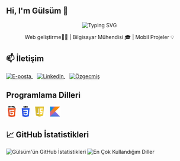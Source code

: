 ## Hi, I'm Gülsüm 👋

<!-- Etkileşimli yazı (Typing SVG) -->
<p align="center">
  <img src="https://readme-typing-svg.herokuapp.com?font=Fira+Code&pause=1000&color=F78A1D&center=true&vCenter=true&width=450&lines=Merhaba%2C+Ben+G%C3%BCls%C3%BCm+S%C3%BCmer!" alt="Typing SVG" />
</p>

<!-- Kısa tanıtım cümlesi -->
<p align="center">
  Web geliştirme👩‍💻 | Bilgisayar Mühendisi 🎓 | Mobil Projeler 💡
</p>

## 📫 İletişim
<a href="mailto:glsmsumer44@gmail.com">
  <img
    src="https://img.shields.io/badge/glsmsumer44%40gmail.com-D14836?style=for-the-badge&logo=gmail&logoColor=white"
    alt="E-posta"
    style="vertical-align: middle;"
    height="28"
  />
</a>
&nbsp;&nbsp;
<a href="https://www.linkedin.com/in/gulsumsumer/" target="_blank" rel="noopener noreferrer">
  <img
    src="https://img.shields.io/badge/LinkedIn-0077B5?style=for-the-badge&logo=linkedin&logoColor=white"
    alt="LinkedIn"
    style="vertical-align: middle;"
    height="28"
  />
</a>
&nbsp;&nbsp;
<a href="gulsumsumercv.pdf" download>
  <img
    src="https://img.shields.io/badge/%C3%96zge%C3%A7mi%C5%9F-FF9A00?style=for-the-badge&logo=adobe%20illustrator&logoColor=white"
    alt="Özgeçmiş"
    style="vertical-align: middle;"
    height="28"
  />
</a>

## Programlama Dilleri
<p>
  <img src="HTML5.png" alt="HTML" height="30">
  &nbsp;
  <img src="CSS3.png" alt="CSS" height="30">
  &nbsp;
  <img src="JavaScript.png" alt="JavaScript" height="30">
  &nbsp;
  <img src="Kotlin.png" alt="Kotlin" height="30">
</p>

## 📈 GitHub İstatistikleri

![Gülsüm'ün GitHub İstatistikleri](https://github-readme-stats.vercel.app/api?username=gulsumsmr&show_icons=true&theme=radical)
![En Çok Kullandığım Diller](https://github-readme-stats.vercel.app/api/top-langs/?username=gulsumsmr&layout=compact&theme=radical)







